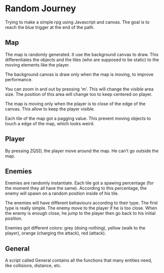 # Random Journey

Trying to make a simple rpg using Javascript and canvas. The goal is to reach the blue trigger at the end of the path.

## Map

The map is randomly generated. It use the background canvas to draw. This differentiates the objects and the tiles (who are supposed to be static) to the moving elements like the player.

The background canvas is draw only when the map is moving, to improve performance.

You can zoom in and out by pressing 'm'. This will change the visible area size. The position of this area will change too to keep centered on player.

The map is moving only when the player is to close of the edge of the canvas. This allow to keep the player visible.

Each tile of the map got a pagging value. This prevent moving objects to touch a edge of the map, which looks weird.

## Player

By pressing ZQSD, the player move around the map. He can't go outside the map.

## Enemies

Enemies are randomly instantiate. Each tile got a spawing percentage (for the moment they all have the same).
According to this percentage, the enemy will spawn on a random position inside of his tile.

The enemies will have different behaviours according to their type.
The first type is really simple. The enemy move to the player if he is too close. When the enemy is enough close, he jump to the player then go back to his initial position.

Enemies got different colors: grey (doing nothing), yellow (walk to the player), orange (charging the attack), red (attack).

## General

A script called General contains all the functions that many entities need, like collisions, distance, etc.